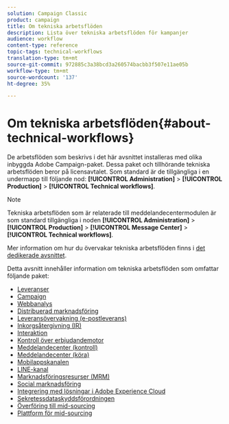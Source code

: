 ```yaml
---
solution: Campaign Classic
product: campaign
title: Om tekniska arbetsflöden
description: Lista över tekniska arbetsflöden för kampanjer
audience: workflow
content-type: reference
topic-tags: technical-workflows
translation-type: tm+mt
source-git-commit: 972885c3a38bcd3a260574bacbb3f507e11ae05b
workflow-type: tm+mt
source-wordcount: '137'
ht-degree: 35%

---
```



# Om tekniska arbetsflöden{#about-technical-workflows}

De arbetsflöden som beskrivs i det här avsnittet installeras med olika inbyggda Adobe Campaign-paket. Dessa paket och tillhörande tekniska arbetsflöden beror på licensavtalet. Som standard är de tillgängliga i en undermapp till följande nod: **[!UICONTROL Administration]** > **[!UICONTROL Production]** > **[!UICONTROL Technical workflows]**.

>[!NOTE]
>
>Tekniska arbetsflöden som är relaterade till meddelandecentermodulen är som standard tillgängliga i noden **[!UICONTROL Administration]** > **[!UICONTROL Production]** > **[!UICONTROL Message Center]** > **[!UICONTROL Technical workflows]**.

Mer information om hur du övervakar tekniska arbetsflöden finns i [det dedikerade avsnittet](../../workflow/using/monitoring-technical-workflows.md).

Detta avsnitt innehåller information om tekniska arbetsflöden som omfattar följande paket:

* [Leveranser ](../../workflow/using/deliveries.md)
* [Campaign](../../workflow/using/campaign.md)
* [Webbanalys](../../workflow/using/web-analytics.md)
* [Distribuerad marknadsföring](../../workflow/using/distributed-marketing.md)
* [Leveransövervakning (e-postleverans)](../../workflow/using/email-deliverability.md)
* [Inkorgsåtergivning (IR)](../../workflow/using/inbox-rendering.md)
* [Interaktion](../../workflow/using/interaction.md)
* [Kontroll över erbjudandemotor](../../workflow/using/control-of-offer-engine.md)
* [Meddelandecenter (kontroll)](../../workflow/using/message-center--control-.md)
* [Meddelandecenter (köra)](../../workflow/using/message-center--execution-.md)
* [Mobilappskanalen](../../workflow/using/mobile-app-channel.md)
* [LINE-kanal](../../workflow/using/line-channel.md)
* [Marknadsföringsresurser (MRM)](../../workflow/using/marketing-resources--mrm-.md)
* [Social marknadsföring](../../workflow/using/social-marketing.md)
* [Integrering med lösningar i Adobe Experience Cloud](../../workflow/using/integrations-with-adobe-experience-cloud-solutions.md)
* [Sekretessdataskyddsförordningen](../../workflow/using/general-data-protection-regulation--gdpr-.md)
* [Överföring till mid-sourcing](../../workflow/using/transfer-to-mid-sourcing.md)
* [Plattform för mid-sourcing](../../workflow/using/mid-sourcing-platform.md)
